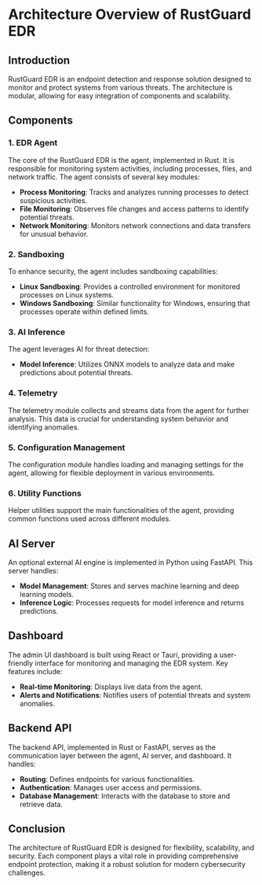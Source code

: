 # Architecture Overview of RustGuard EDR

## Introduction
RustGuard EDR is an endpoint detection and response solution designed to monitor and protect systems from various threats. The architecture is modular, allowing for easy integration of components and scalability.

## Components

### 1. EDR Agent
The core of the RustGuard EDR is the agent, implemented in Rust. It is responsible for monitoring system activities, including processes, files, and network traffic. The agent consists of several key modules:

- **Process Monitoring**: Tracks and analyzes running processes to detect suspicious activities.
- **File Monitoring**: Observes file changes and access patterns to identify potential threats.
- **Network Monitoring**: Monitors network connections and data transfers for unusual behavior.

### 2. Sandboxing
To enhance security, the agent includes sandboxing capabilities:

- **Linux Sandboxing**: Provides a controlled environment for monitored processes on Linux systems.
- **Windows Sandboxing**: Similar functionality for Windows, ensuring that processes operate within defined limits.

### 3. AI Inference
The agent leverages AI for threat detection:

- **Model Inference**: Utilizes ONNX models to analyze data and make predictions about potential threats.

### 4. Telemetry
The telemetry module collects and streams data from the agent for further analysis. This data is crucial for understanding system behavior and identifying anomalies.

### 5. Configuration Management
The configuration module handles loading and managing settings for the agent, allowing for flexible deployment in various environments.

### 6. Utility Functions
Helper utilities support the main functionalities of the agent, providing common functions used across different modules.

## AI Server
An optional external AI engine is implemented in Python using FastAPI. This server handles:

- **Model Management**: Stores and serves machine learning and deep learning models.
- **Inference Logic**: Processes requests for model inference and returns predictions.

## Dashboard
The admin UI dashboard is built using React or Tauri, providing a user-friendly interface for monitoring and managing the EDR system. Key features include:

- **Real-time Monitoring**: Displays live data from the agent.
- **Alerts and Notifications**: Notifies users of potential threats and system anomalies.

## Backend API
The backend API, implemented in Rust or FastAPI, serves as the communication layer between the agent, AI server, and dashboard. It handles:

- **Routing**: Defines endpoints for various functionalities.
- **Authentication**: Manages user access and permissions.
- **Database Management**: Interacts with the database to store and retrieve data.

## Conclusion
The architecture of RustGuard EDR is designed for flexibility, scalability, and security. Each component plays a vital role in providing comprehensive endpoint protection, making it a robust solution for modern cybersecurity challenges.